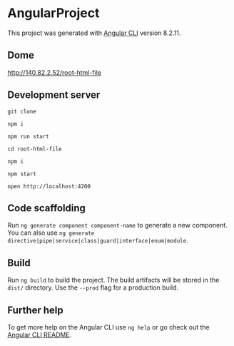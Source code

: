 # AngularProject

This project was generated with [Angular CLI](https://github.com/angular/angular-cli) version 8.2.11.

## Dome
http://140.82.2.52/root-html-file

## Development server

`git clone`

`npm i`

`npm run start`

`cd root-html-file`

`npm i`

`npm start`

`open http://localhost:4200 `

## Code scaffolding

Run `ng generate component component-name` to generate a new component. You can also use `ng generate directive|pipe|service|class|guard|interface|enum|module`.

## Build

Run `ng build` to build the project. The build artifacts will be stored in the `dist/` directory. Use the `--prod` flag for a production build.

## Further help

To get more help on the Angular CLI use `ng help` or go check out the [Angular CLI README](https://github.com/angular/angular-cli/blob/master/README.md).
